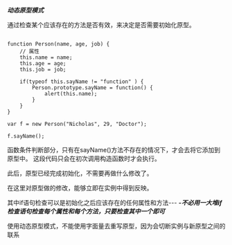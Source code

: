 **_动态原型模式_**

通过检查某个应该存在的方法是否有效，来决定是否需要初始化原型。

```

function Person(name, age, job) {
    // 属性
    this.name = name;
    this.age = age;
    this.job = job;
    
    if(typeof this.sayName != "function" ) {
        Person.prototype.sayName = function() {
            alert(this.name);
        }
    }
}

var f = new Person("Nicholas", 29, "Doctor");

f.sayName();

```

函数条件判断部分，只有在sayName()方法不存在的情况下，才会去将它添加到原型中。
这段代码只会在初次调用构造函数时才会执行。

此后，原型已经完成初始化，不需要再做什么修改了。

在这里对原型做的修改，能够立即在实例中得到反映。

其中if语句检查可以是初始化之后应该存在的任何属性和方法--- 
**_-不必用一大堆if检查语句检查每个属性和每个方法，只要检查其中一个即可_**

使用动态原型模式，不能使用字面量去重写原型，因为会切断实例与新原型之间的联系